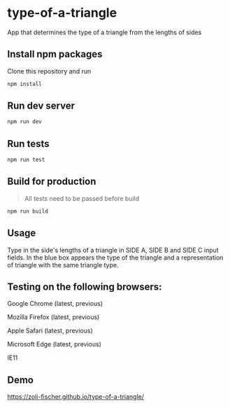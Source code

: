 # type-of-a-triangle
App that determines the type of a triangle from the lengths of sides

## Install npm packages

Clone this repository and run 

```bash
npm install
```

## Run dev server

```bash
npm run dev
```

## Run tests

```bash
npm run test
```

## Build for production

> All tests need to be passed before build 

```bash
npm run build
```

## Usage

Type in the side's lengths of a triangle in SIDE A, SIDE B and SIDE C input fields. In the blue box appears the type of the triangle and a representation of triangle with the same triangle type. 

## Testing on the following browsers:

Google Chrome (latest, previous)

Mozilla Firefox (latest, previous)

Apple Safari (latest, previous)

Microsoft Edge (latest, previous)

IE11

## Demo

https://zoli-fischer.github.io/type-of-a-triangle/